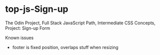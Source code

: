 # top-js-Sign-up
The Odin Project, Full Stack JavaScript Path, Intermediate CSS Concepts, Project: Sign-up Form


Known issues
- footer is fixed position, overlaps stuff when resizing